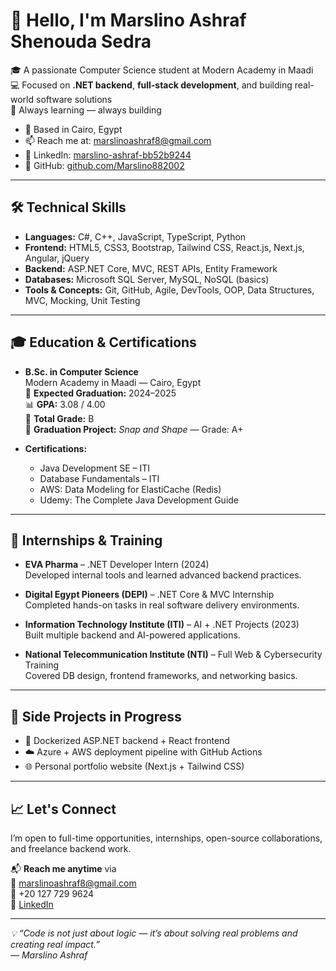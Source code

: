 # 👋 Hello, I'm Marslino Ashraf Shenouda Sedra

🎓 A passionate Computer Science student at Modern Academy in Maadi  
💻 Focused on **.NET backend**, **full-stack development**, and building real-world software solutions  
🚀 Always learning — always building  

- 📍 Based in Cairo, Egypt  
- 📫 Reach me at: marslinoashraf8@gmail.com  
- 💼 LinkedIn: [marslino-ashraf-bb52b9244](https://www.linkedin.com/in/marslino-ashraf-bb52b9244)  
- 🔗 GitHub: [github.com/Marslino882002](https://github.com/Marslino882002)

---

## 🛠️ Technical Skills

- **Languages:** C#, C++, JavaScript, TypeScript, Python  
- **Frontend:** HTML5, CSS3, Bootstrap, Tailwind CSS, React.js, Next.js, Angular, jQuery  
- **Backend:** ASP.NET Core, MVC, REST APIs, Entity Framework  
- **Databases:** Microsoft SQL Server, MySQL, NoSQL (basics)  
- **Tools & Concepts:** Git, GitHub, Agile, DevTools, OOP, Data Structures, MVC, Mocking, Unit Testing  

---

## 🎓 Education & Certifications

- **B.Sc. in Computer Science**  
  Modern Academy in Maadi — Cairo, Egypt  
  📅 **Expected Graduation:** 2024–2025  
  📊 **GPA:** 3.08 / 4.00  
  🏅 **Total Grade:** B  
  🧪 **Graduation Project:** *Snap and Shape* — Grade: A+

- **Certifications:**
  - Java Development SE – ITI
  - Database Fundamentals – ITI
  - AWS: Data Modeling for ElastiCache (Redis)
  - Udemy: The Complete Java Development Guide

---

## 💼 Internships & Training

- **EVA Pharma** – .NET Developer Intern (2024)  
  Developed internal tools and learned advanced backend practices.

- **Digital Egypt Pioneers (DEPI)** – .NET Core & MVC Internship  
  Completed hands-on tasks in real software delivery environments.

- **Information Technology Institute (ITI)** – AI + .NET Projects (2023)  
  Built multiple backend and AI-powered applications.

- **National Telecommunication Institute (NTI)** – Full Web & Cybersecurity Training  
  Covered DB design, frontend frameworks, and networking basics.

---

## 🧩 Side Projects in Progress

- 🐳 Dockerized ASP.NET backend + React frontend
- ☁️ Azure + AWS deployment pipeline with GitHub Actions
- 🌐 Personal portfolio website (Next.js + Tailwind CSS)

---

## 📈 Let's Connect

I’m open to full-time opportunities, internships, open-source collaborations, and freelance backend work.

📬 **Reach me anytime** via  
📧 marslinoashraf8@gmail.com  
📱 +20 127 729 9624  
🔗 [LinkedIn](https://www.linkedin.com/in/marslino-ashraf-bb52b9244)

---

_💡 “Code is not just about logic — it’s about solving real problems and creating real impact.”_  
*— Marslino Ashraf*
